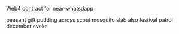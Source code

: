 Web4 contract for near-whatsdapp

peasant gift pudding across scout mosquito slab also festival patrol december evoke